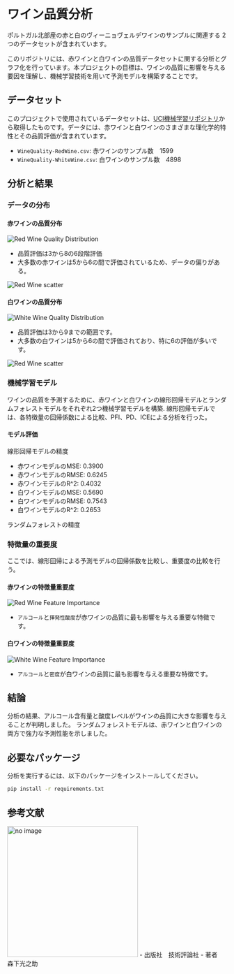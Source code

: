 # ワイン品質分析

ポルトガル北部産の赤と白のヴィーニョヴェルデワインのサンプルに関連する 2 つのデータセットが含まれています。

このリポジトリには、赤ワインと白ワインの品質データセットに関する分析とグラフ化を行っています。本プロジェクトの目標は、ワインの品質に影響を与える要因を理解し、機械学習技術を用いて予測モデルを構築することです。

## データセット

このプロジェクトで使用されているデータセットは、[UCI機械学習リポジトリ](https://archive.ics.uci.edu/ml/datasets/Wine+Quality)から取得したものです。データには、赤ワインと白ワインのさまざまな理化学的特性とその品質評価が含まれています。

- `WineQuality-RedWine.csv`: 赤ワインのサンプル数　1599
- `WineQuality-WhiteWine.csv`: 白ワインのサンプル数　4898

## 分析と結果

### データの分布

#### 赤ワインの品質分布
![Red Wine Quality Distribution](./images/red_wine_quality_distribution.png)

- 品質評価は3から8の6段階評価
- 大多数の赤ワインは5から6の間で評価されているため、データの偏りがある。

![Red Wine scatter](./images/red_wine_scatter_plot.png)

#### 白ワインの品質分布
![White Wine Quality Distribution](./images/white_wine_quality_distribution.png)

- 品質評価は3から9までの範囲です。
- 大多数の白ワインは5から6の間で評価されており、特に6の評価が多いです。

![Red Wine scatter](./images/white_wine_scatter_plot.png)

### 機械学習モデル

ワインの品質を予測するために、赤ワインと白ワインの線形回帰モデルとランダムフォレストモデルをそれぞれ2つ機械学習モデルを構築.
線形回帰モデルでは、各特徴量の回帰係数による比較、PFI、PD、ICEによる分析を行った。

#### モデル評価

線形回帰モデルの精度
- 赤ワインモデルのMSE: 0.3900
- 赤ワインモデルのRMSE: 0.6245
- 赤ワインモデルのR^2: 0.4032
- 白ワインモデルのMSE: 0.5690
- 白ワインモデルのRMSE: 0.7543
- 白ワインモデルのR^2: 0.2653

ランダムフォレストの精度



### 特徴量の重要度

ここでは、線形回帰による予測モデルの回帰係数を比較し、重要度の比較を行う。

#### 赤ワインの特徴量重要度
![Red Wine Feature Importance](./result/red_wine_regression_coefficients.png)

- `アルコール`と`揮発性酸度`が赤ワインの品質に最も影響を与える重要な特徴です。

#### 白ワインの特徴量重要度
![White Wine Feature Importance](./result/white_wine_regression_coefficients.png)

- `アルコール`と`密度`が白ワインの品質に最も影響を与える重要な特徴です。

## 結論

分析の結果、アルコール含有量と酸度レベルがワインの品質に大きな影響を与えることが判明しました。
ランダムフォレストモデルは、赤ワインと白ワインの両方で強力な予測性能を示しました。

## 必要なパッケージ

分析を実行するには、以下のパッケージをインストールしてください。

```bash
pip install -r requirements.txt
```

## 参考文献
<img src="./images/book1.png" alt="no image" width="300"/>
- 出版社　技術評論社
- 著者　森下光之助

